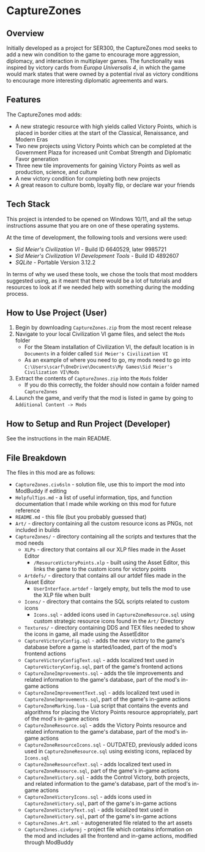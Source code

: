 # CaptureZones

## Overview

Initially developed as a project for SER300, the CaptureZones mod seeks to add a new win condition to the game to encourage more aggression, diplomacy, and interaction in multiplayer games. The functionality was inspired by victory cards from *Europa Universalis 4*, in which the game would mark states that were owned by a potential rival as victory conditions to encourage more interesting diplomatic agreements and wars. 

## Features

The CaptureZones mod adds:
- A new strategic resource with high yields called Victory Points, which is placed in border cities at the start of the Classical, Renaissance, and Modern Eras
- Two new projects using Victory Points which can be completed at the Government Plaza for increased unit Combat Strength and Diplomatic Favor generation
- Three new tile improvements for gaining Victory Points as well as production, science, and culture
- A new victory condition for completing both new projects
- A great reason to culture bomb, loyalty flip, or declare war your friends

## Tech Stack

This project is intended to be opened on Windows 10/11, and all the setup instructions assume that you are on one of these operating systems.

At the time of development, the following tools and versions were used:
- *Sid Meier's Civilization VI* - Build ID 6640529, later 9985721
- *Sid Meier's Civilization VI Development Tools* - Build ID 4892607
- *SQLite* - Portable Version 3.12.2

In terms of why we used these tools, we chose the tools that most modders suggested using, as it meant that there would be a lot of tutorials and resources to look at if we needed help with something during the modding process.

## How to Use Project (User)

1. Begin by downloading `CaptureZones.zip` from the most recent release
2. Navigate to your local Civilization VI game files, and select the `Mods` folder
    - For the Steam installation of Civilization VI, the default location is in `Documents` in a folder called `Sid Meier's Civilization VI`
    - As an example of where you need to go, my mods need to go into `C:\Users\scarf\OneDrive\Documents\My Games\Sid Meier's Civilization VI\Mods`
3. Extract the contents of `CaptureZones.zip` into the `Mods` folder
    - If you do this correctly, the folder should now contain a folder named `CaptureZones`
4. Launch the game, and verify that the mod is listed in game by going to `Additional Content -> Mods`

## How to Setup and Run Project (Developer)

See the instructions in the main README.

## File Breakdown

The files in this mod are as follows:

- `CaptureZones.civ6sln` - solution file, use this to import the mod into ModBuddy if editing
- `HelpfulTips.md` - a list of useful information, tips, and function documentation that I made while working on this mod for future reference
- `README.md` - this file (but you probably guessed that)
- `Art/` - directory containing all the custom resource icons as PNGs, not included in builds
- `CaptureZones/` - directory containing all the scripts and textures that the mod needs
    - `XLPs` - directory that contains all our XLP files made in the Asset Editor
        - `/ResourceVictoryPoints.xlp` - built using the Asset Editor, this links the game to the custom icons for victory points
    - `Artdefs/` - directory that contains all our artdef files made in the Asset Editor
        - `UserInterface.artdef` - largely empty, but tells the mod to use the XLP file when built
    - `Icons/` - directory that contains the SQL scripts related to custom icons
        - `Icons.sql` - added icons used in `CaptureZoneResource.sql` using custom strategic resource icons found in the `Art/` Directory
    - `Textures/` - directory containing DDS and TEX files needed to show the icons in game, all made using the AssetEditor
    - `CaptureVictoryConfig.sql` - adds the new victory to the game's database before a game is started/loaded, part of the mod's frontend actions
    - `CaptureVictoryConfigText.sql` - adds localized text used in `CaptureVictoryConfig.sql`, part of the game's frontend actions
    - `CaptureZoneImprovements.sql` - adds the tile improvements and related information to the game's database, part of the mod's in-game actions
    - `CaptureZoneImprovementText.sql` - adds localized text used in `CaptureZoneImprovements.sql`, part of the game's in-game actions
    - `CaptureZoneMarking.lua` - Lua script that contains the events and algorithms for placing the Victory Points resource appropriately, part of the mod's in-game actions
    - `CaptureZoneResource.sql` - adds the Victory Points resource and related information to the game's database, part of the mod's in-game actions
    - `CaptureZoneResourceIcons.sql` - OUTDATED, previously added icons used in `CaptureZoneResource.sql` using existing icons, replaced by `Icons.sql`
    - `CaptureZoneResourceText.sql` - adds localized text used in `CaptureZoneResource.sql`, part of the game's in-game actions
    - `CaptureZoneVictory.sql` - adds the Control Victory, both projects, and related information to the game's database, part of the mod's in-game actions
    - `CaptureZoneVictoryIcons.sql` - adds icons used in `CaptureZoneVictory.sql`, part of the game's in-game actions
    - `CaptureZoneVictoryText.sql` - adds localized text used in `CaptureZoneVictory.sql`, part of the game's in-game actions
    - `CaptureZones.Art.xml` - autogenerated file related to the art assets
    - `CaptureZones.civ6proj` - project file which contains information on the mod and includes all the frontend and in-game actions, modified through ModBuddy
    